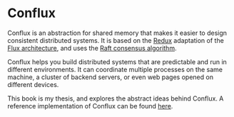 # Conflux

Conflux is an abstraction for shared memory that makes it easier to design consistent distributed systems. It is based on the [Redux](http://redux.js.org) adaptation of the [Flux architecture](https://facebook.github.io/flux/docs/overview.html), and uses the [Raft consensus algorithm](http://raft.github.io).

Conflux helps you build distributed systems that are predictable and run in different environments. It can coordinate multiple processes on the same machine, a cluster of backend servers, or even web pages opened on different devices.

This book is my thesis, and explores the abstract ideas behind Conflux. A reference implementation of Conflux can be found [here](https://github.com/ben-ng/conflux).
